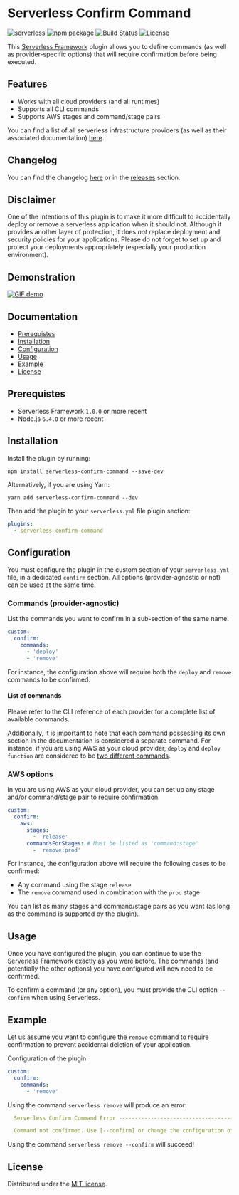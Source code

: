 # Serverless Confirm Command

[![serverless](http://public.serverless.com/badges/v3.svg)](https://www.serverless.com)
[![npm package](https://badge.fury.io/js/serverless-confirm-command.svg)](https://badge.fury.io/js/serverless-confirm-command)
[![Build Status](https://travis-ci.com/teddy-gustiaux/serverless-confirm-command.svg?branch=master)](https://travis-ci.com/teddy-gustiaux/serverless-confirm-command)
[![License](https://img.shields.io/badge/License-MIT-lightrey.svg)](https://opensource.org/licenses/MIT)

This [Serverless Framework](https://github.com/serverless/serverless) plugin allows you to define commands (as well as provider-specific options) that will require confirmation before being executed.

## Features

- Works with all cloud providers (and all runtimes)
- Supports all CLI commands
- Supports AWS stages and command/stage pairs

You can find a list of all serverless infrastructure providers (as well as their associated documentation) [here](https://serverless.com/framework/docs/providers/).

## Changelog

You can find the changelog [here](https://github.com/teddy-gustiaux/serverless-confirm-command/blob/master/CHANGELOG.md) or in the [releases](https://github.com/teddy-gustiaux/serverless-confirm-command/releases) section.

## Disclaimer

One of the intentions of this plugin is to make it more difficult to accidentally deploy or remove a serverless application when it should not.
Although it provides another layer of protection, it does *not* replace deployment and security policies for your applications.
Please do not forget to set up and protect your deployments appropriately (especially your production environment).

## Demonstration

[![GIF demo](https://raw.githubusercontent.com/teddy-gustiaux/serverless-confirm-command/master/demo/demo.gif)](https://raw.githubusercontent.com/teddy-gustiaux/serverless-confirm-command/master/demo/demo.gif)

## Documentation

- [Prerequistes](#prerequistes)
- [Installation](#installation)
- [Configuration](#configuration)
- [Usage](#usage)
- [Example](#example)
- [License](#license)

## Prerequistes

- Serverless Framework `1.0.0` or more recent
- Node.js `6.4.0` or more recent

## Installation

Install the plugin by running:

`npm install serverless-confirm-command --save-dev`

Alternatively, if you are using Yarn:

`yarn add serverless-confirm-command --dev`

Then add the plugin to your `serverless.yml` file plugin section:

```YAML
plugins:
  - serverless-confirm-command
```

## Configuration

You must configure the plugin in the custom section of your `serverless.yml` file, in a dedicated `confirm` section.
All options (provider-agnostic or not) can be used at the same time.

### Commands (provider-agnostic)

List the commands you want to confirm in a sub-section of the same name.

```YAML
custom:
  confirm:
    commands:
      - 'deploy'
      - 'remove'
```

For instance, the configuration above will require both the `deploy` and `remove` commands to be confirmed.

#### List of commands

Please refer to the CLI reference of each provider for a complete list of available commands.

Additionally, it is important to note that each command possessing its own section in the documentation is considered a separate command.
For instance, if you are using AWS as your cloud provider, `deploy` and `deploy function` are considered to be [two different commands](https://serverless.com/framework/docs/providers/aws/cli-reference/).

### AWS options

In you are using AWS as your cloud provider, you can set up any stage and/or command/stage pair to require confirmation.

```YAML
custom:
  confirm:
    aws:
      stages:
        - 'release'
      commandsForStages: # Must be listed as 'command:stage'
        - 'remove:prod'
```

For instance, the configuration above will require the following cases to be confirmed:

- Any command using the stage `release`
- The `remove` command used in combination with the `prod` stage

You can list as many stages and command/stage pairs as you want (as long as the command is supported by the plugin).

## Usage

Once you have configured the plugin, you can continue to use the Serverless Framework exactly as you were before.
The commands (and potentially the other options) you have configured will now need to be confirmed.

To confirm a command (or any option), you must provide the CLI option `--confirm` when using Serverless.

## Example

Let us assume you want to configure the `remove` command to require confirmation to prevent accidental deletion of your application.

Configuration of the plugin:

```YAML
custom:
  confirm:
    commands:
      - 'remove'
```

Using the command `serverless remove` will produce an error:

```YAML
  Serverless Confirm Command Error ---------------------------------------

  Command not confirmed. Use [--confirm] or change the configuration of the plugin.
```

Using the command `serverless remove --confirm` will succeed!

## License

Distributed under the [MIT license](http://opensource.org/licenses/MIT).
